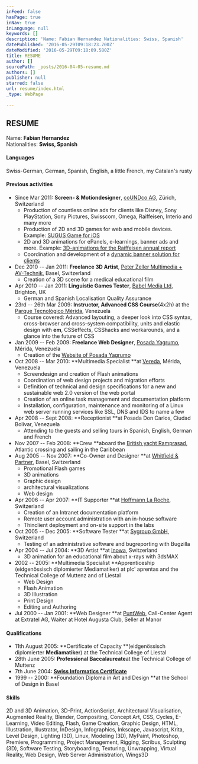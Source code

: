 ```yaml
---
inFeed: false
hasPage: true
inNav: true
inLanguage: null
keywords: []
description: 'Name: Fabian Hernandez Nationalities: Swiss, Spanish'
datePublished: '2016-05-29T09:18:23.700Z'
dateModified: '2016-05-29T09:18:09.580Z'
title: RESUME
author: []
sourcePath: _posts/2016-04-05-resume.md
authors: []
publisher: null
starred: false
url: resume/index.html
_type: WebPage

---
```

## RESUME

Name: **Fabian Hernandez**  
Nationalities: **Swiss, Spanish**

#### Languages

Swiss-German, German, Spanish, English, a little French, my Catalan's rusty

#### Previous activities

* Since Mar 2011: **Screen- & Motiondesigner**, [coUNDco AG][0], Zürich, Switzerland
  * Production of countless online ads for clients like Disney, Sony PlayStation, Sony Pictures, Swisscom, Omega, Raiffeisen, Interio and many more
  * Production of 2D and 3D games for web and mobile devices. Example: [SUGUS Game for iOS][1]
  * 2D and 3D animations for ePanels, e-learnings, banner ads and more. Example: [3D-animations for the Raiffeisen annual report][2]
  * Coordination and development of a [dynamic banner solution for clients][3]
* Dec 2010 -- Jan 2011: **Freelance 3D Artist**, [Peter Zeller Multimedia + AV-Technik][4], Basel, Switzerland
  * Creation of a 3D scene for a medical educational film
* Apr 2010 -- Jan 2011: **Linguistic Games Tester**, [Babel Media Ltd][5], Brighton, UK
  * German and Spanish Localisation Quality Assurance
* 23rd -- 26th Mar 2009: **Instructor, Advanced CSS Course**(4x2h) at the [Parque Tecnológico Mérida][6], Venezuela
  * Course covered: Advanced layouting, a deeper look into CSS syntax, cross-browser and cross-system compatibility, units and elastic design with **em**, CSSeffects, CSShacks and workarounds, and a glance into the future of CSS
* Jan 2009 -- Feb 2009: **Freelance Web Designer**, [Posada Yagrumo][7], Mérida, Venezuela
  * Creation of the [Website of Posada Yagrumo][7]
* Oct 2008 -- Mar 2010: **Multimedia Specialist **at [Vereda][8], Mérida, Venezuela
  * Screendesign and creation of Flash animations
  * Coordination of web design projects and migration efforts
  * Definition of technical and design specifications for a new and sustainable web 2.0 version of the web portal
  * Creation of an online task management and documentation platform
  * Installation, configuration, maintenance and monitoring of a Linux web server running services like SSL, DNS and IDS to name a few
* Apr 2008 -- Sept 2008: **Receptionist **at Posada Don Carlos, Ciudad Bolivar, Venezuela
  * Attending to the guests and selling tours in Spanish, English, German and French
* Nov 2007 -- Feb 2008: **Crew **aboard the [British yacht Ramprasad][9], Atlantic crossing and sailing in the Caribbean
* Aug 2005 -- Nov 2007: **Co-Owner and Designer **at [Whitfield & Partner][10], Basel, Switzerland
  * Promotional Flash games
  * 3D animations
  * Graphic design
  * architectural visualizations
  * Web design
* Apr 2006 -- Apr 2007: **IT Supporter **at [Hoffmann La Roche][11], Switzerland
  * Creation of an Intranet documentation platform
  * Remote user account administration with an in-house software
  * Thinclient deployment and on-site support in the labs
* Oct 2005 -- Dec 2005: **Software Tester **at [Sygroup GmbH][12], Switzerland
  * Testing of an administrative software and bugreporting with Bugzilla
* Apr 2004 -- Jul 2004: **3D Artist **at [Inowa][13], Switzerland
  * 3D animation for an educational film about x-rays with 3dsMAX
* 2002 -- 2005: **Multimedia Specialist **Apprenticeship (eidgenössisch diplomierter Mediamatiker) at plc' aprentas and the Technical College of Muttenz and of Liestal
  * Web Design
  * Flash Animation
  * 3D Illustration
  * Print Design
  * Editing and Authoring
* Jul 2000 -- Jan 2001: **Web Designer **at [PuntWeb][14], Call-Center Agent at Extratel AG, Waiter at Hotel Augusta Club, Seller at Manor

#### Qualifications

* 11th August 2005: **Certificate of Capacity **(eidgenössisch diplomierter **Mediamatiker**) at the Technical College of Liestal
* 28th June 2005: **Professional Baccalaureate**at the Technical College of Muttenz
* 7th June 2004: **[Swiss Informatics Certificate][15]**
* 1999 -- 2000: **Foundation Diploma in Art and Design **at the School of Design in Basel

#### Skills

2D and 3D Animation, 3D-Print, ActionScript, Architectural Visualisation, Augmented Reality, Blender, Compositing, Concept Art, CSS, Cycles, E-Learning, Video Editing, Flash, Game Creation, Graphic Design, HTML, Illustration, Illustrator, InDesign, Infographics, Inkscape, Javascript, Krita, Level Design, Lighting (3D), Linux, Modeling (3D), MyPaint, Photoshop, Premiere, Programming, Project Management, Rigging, Scribus, Sculpting (3D), Software Testing, Storyboarding, Texturing, Unwrapping, Virtual Reality, Web Design, Web Server Administration, Wings3D

[0]: http://coundco.ch/ "co&co AG"
[1]: https://itunes.apple.com/gb/app/sugusgame/id453029514 "SUGUS Game for iOS"
[2]: http://geld-und-werte.ch/ "Geld und Werte"
[3]: http://bannercockpit.com/ "Bannercockpit"
[4]: http://pz-multimedia.ch/ "Peter Zeller Multimedia + AV-Technik"
[5]: http://babelmedia.com/ "Babel Media Ltd"
[6]: http://cptm.ula.ve/ "Parque Tecnológico Mérida"
[7]: http://posadayagrumo.com/ "Website of Posada Yagrumo"
[8]: http://vereda.ula.ve/ "Vereda"
[9]: http://ramprasad.co.uk/ "Ramprasad"
[10]: http://www.whitfield.ch/indexOld.php "Whitfield & Partner Website"
[11]: http://roche.com/ "Roche"
[12]: http://sygroup.ch/ "Sygroup"
[13]: http://inowa.ch/ "Inowa"
[14]: http://puntweb.com/ "PuntWeb"
[15]: http://siz.ch/ "SIZ"